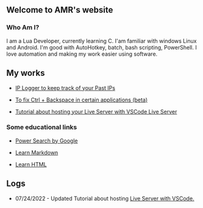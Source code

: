 ## Welcome to AMR's website




### Who Am I?

I am a Lua Developer, currently learning C. I'am familiar with windows Linux and Android. I'm good with AutoHotkey, batch, bash scripting, PowerShell. I love automation and making my work easier using software.

## My works

- [IP Logger to keep track of your Past IPs](https://github.com/Amrinder-S/iplogger.bat)

- [To fix Ctrl + Backspace in certain applications (beta)](https://github.com/Amrinder-S/Fix-Ctrl-Backspace)

- [Tutorial about hosting your Live Server with VSCode Live Server](https://amrinder-s.github.io/VLS)

### Some educational links

- [Power Search by Google](https://coursebuilder.withgoogle.com/sample/course?use_last_location=true)

- [Learn Markdown](https://daringfireball.net/projects/markdown/basics)

- [Learn HTML](https://html.com/)

## Logs
- 07/24/2022 - Updated Tutorial about hosting [Live Server with VSCode.](https://amrinder-s.github.io/VLS)
